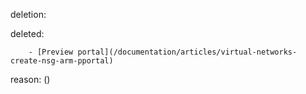 deletion:

deleted:

		- [Preview portal](/documentation/articles/virtual-networks-create-nsg-arm-pportal)

reason: ()

